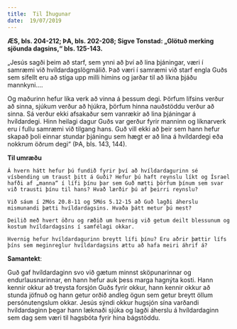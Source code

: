 ```yaml
---
title:  Til Íhugunar
date:  19/07/2019
---
```


**ÆS, bls. 204-212; ÞA, bls. 202-208; Sigve Tonstad: „Glötuð merking sjöunda dagsins,“ bls. 125-143.**

„Jesús sagði þeim að starf, sem ynni að því að lina þjáningar, væri í samræmi við hvíldardagslögmálið. Það væri í samræmi við starf engla Guðs sem sífellt eru að stíga upp milli himins og jarðar til að líkna þjáðu mannkyni....

Og maðurinn hefur líka verk að vinna á þessum degi. Þörfum lífsins verður að sinna, sjúkum verður að hjúkra, þörfum hinna nauðstöddu verður að sinna. Sá verður ekki afsakaður sem vanrækir að lina þjáningar á hvíldardegi. Hinn heilagi dagur Guðs var gerður fyrir manninn og líknarverk eru í fullu samræmi við tilgang hans. Guð vill ekki að þeir sem hann hefur skapað þoli einnar stundar þjáningu sem hægt er að lina á hvíldardegi eða nokkrum öðrum degi“ (ÞA, bls. 143, 144).

**Til umræðu**

`Á hvern hátt hefur þú fundið fyrir því að hvíldardagurinn sé vísbending um traust þitt á Guði? Hefur þú haft reynslu líkt og Ísrael hafði af „manna“ í lífi þínu þar sem Guð mætti þörfum þínum sem svar við trausti þínu til hans? Hvað lærðir þú af þeirri reynslu?`

`Við sáum í 2Mós 20.8-11 og 5Mós 5.12-15 að Guð lagði áherslu mismunandi þætti hvíldardagsins. Hvaða þátt metur þú mest?`

`Deilið með hvert öðru og ræðið um hvernig við getum deilt blessunum og kostum hvíldardagsins í samfélagi okkar.`

`Hvernig hefur hvíldardagurinn breytt lífi þínu? Eru aðrir þættir lífs þíns sem meginreglur hvíldardagsins ættu að hafa meiri áhrif á?`

**Samantekt**:

Guð gaf hvíldardaginn svo við gætum minnst sköpunarinnar og endurlausnarinnar, en hann hefur auk þess marga hagnýta kosti. Hann kennir okkur að treysta forsjón Guðs fyrir okkur, hann kennir okkur að stunda jöfnuð og hann getur orðið andleg ögun sem getur breytt öllum persónutengslum okkar. Jesús sýndi okkur hugsjón sína varðandi hvíldardaginn þegar hann læknaði sjúka og lagði áherslu á hvíldardaginn sem dag sem væri til hagsbóta fyrir hina bágstöddu.